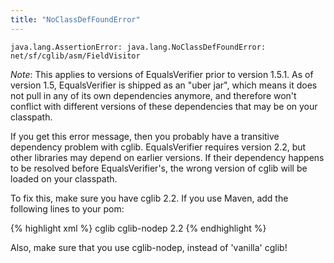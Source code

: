 ```yaml
---
title: "NoClassDefFoundError"
---
```

    java.lang.AssertionError: java.lang.NoClassDefFoundError: net/sf/cglib/asm/FieldVisitor

_Note_: This applies to versions of EqualsVerifier prior to version 1.5.1. As of version 1.5, EqualsVerifier is shipped as an "uber jar", which means it does not pull in any of its own dependencies anymore, and therefore won't conflict with different versions of these dependencies that may be on your classpath.

If you get this error message, then you probably have a transitive dependency problem with cglib. EqualsVerifier requires version 2.2, but other libraries may depend on earlier versions. If their dependency happens to be resolved before EqualsVerifier's, the wrong version of cglib will be loaded on your classpath.

To fix this, make sure you have cglib 2.2. If you use Maven, add the following lines to your pom:

{% highlight xml %}
<dependencyManagement>
  <dependencies>
    <dependency>
      <groupId>cglib</groupId>
      <artifactId>cglib-nodep</artifactId>
      <version>2.2</version>
    </dependency>
  </dependencies>
</dependencyManagement>
{% endhighlight %}

Also, make sure that you use cglib-nodep, instead of 'vanilla' cglib!
